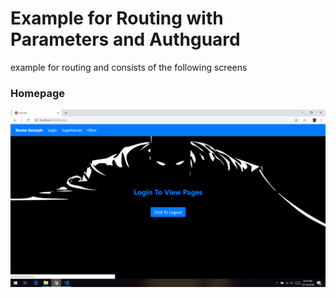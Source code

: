 # Example for Routing with Parameters and Authguard

example for routing and consists of the following screens

### Homepage
![Output Image](https://github.com/kalyan555/Berkadia-Training/blob/master/Week6/Angular/Output/o1.PNG)
